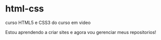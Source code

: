 # html-css
 curso HTML5 e CSS3 do curso em video

Estou aprendendo a criar sites e agora vou gerenciar meus repositorios!